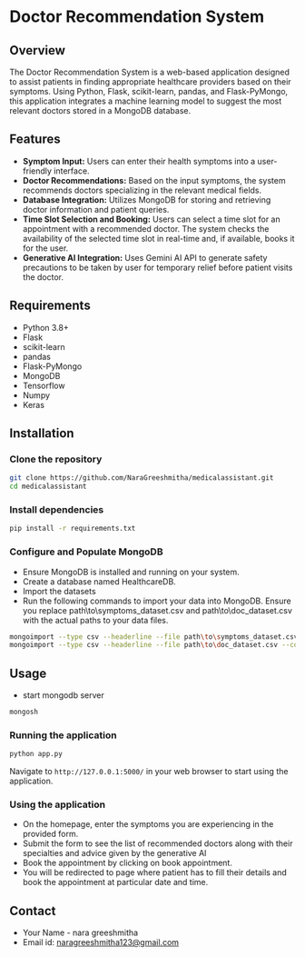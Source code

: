 # Doctor Recommendation System
## Overview
The Doctor Recommendation System is a web-based application designed to assist patients in finding appropriate healthcare providers based on their symptoms. Using Python, Flask, scikit-learn, pandas, and Flask-PyMongo, this application integrates a machine learning model to suggest the most relevant doctors stored in a MongoDB database.
## Features
- **Symptom Input:** Users can enter their health symptoms into a user-friendly interface.
- **Doctor Recommendations:** Based on the input symptoms, the system recommends doctors specializing in the relevant medical fields.
- **Database Integration:** Utilizes MongoDB for storing and retrieving doctor information and patient queries.
- **Time Slot Selection and Booking:** Users can select a time slot for an appointment with a recommended doctor. The system checks the 
    availability of the selected time slot in real-time and, if available, books it for the user.
- **Generative AI Integration:**  Uses Gemini AI API to generate safety precautions to be taken by user for temporary     relief before patient visits the doctor.

## Requirements
- Python 3.8+
- Flask
- scikit-learn
- pandas
- Flask-PyMongo
- MongoDB
- Tensorflow
- Numpy
- Keras

## Installation

### Clone the repository
```bash
git clone https://github.com/NaraGreeshmitha/medicalassistant.git
cd medicalassistant
```
### Install dependencies
```bash
pip install -r requirements.txt
```
### Configure and Populate MongoDB
- Ensure MongoDB is installed and running on your system.
- Create a database named HealthcareDB.
- Import the datasets
- Run the following commands to import your data into MongoDB. Ensure you replace path\to\symptoms_dataset.csv and path\to\doc_dataset.csv with the actual paths to your data files.
 ```bash
mongoimport --type csv --headerline --file path\to\symptoms_dataset.csv --collection newsymp --db HealthcareDB
mongoimport --type csv --headerline --file path\to\doc_dataset.csv --collection newdoc --db HealthcareDB
```
## Usage
- start mongodb server
```bash
mongosh
```
### Running the application
```bash
python app.py
```
Navigate to `http://127.0.0.1:5000/` in your web browser to start using the application.

### Using the application
- On the homepage, enter the symptoms you are experiencing in the provided form.
- Submit the form to see the list of recommended doctors along with their specialties and advice given by the generative AI
- Book the appointment by clicking on book appointment.
- You will be redirected to page where patient has to fill their details and book the appointment at particular date and time.
  
## Contact
- Your Name - nara greeshmitha
- Email id: naragreeshmitha123@gmail.com

